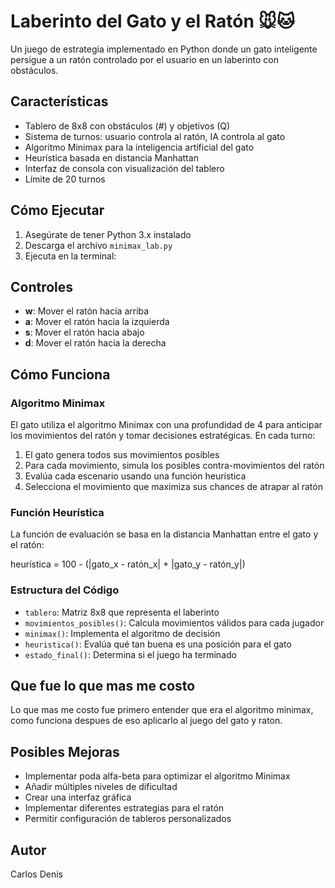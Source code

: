# Laberinto del Gato y el Ratón 🐭🐱

Un juego de estrategia implementado en Python donde un gato inteligente persigue a un ratón controlado por el usuario en un laberinto con obstáculos.

## Características

- Tablero de 8x8 con obstáculos (#) y objetivos (Q)
- Sistema de turnos: usuario controla al ratón, IA controla al gato
- Algoritmo Minimax para la inteligencia artificial del gato
- Heurística basada en distancia Manhattan
- Interfaz de consola con visualización del tablero
- Límite de 20 turnos 

## Cómo Ejecutar

1. Asegúrate de tener Python 3.x instalado
2. Descarga el archivo `minimax_lab.py`
3. Ejecuta en la terminal:

## Controles

- **w**: Mover el ratón hacia arriba
- **a**: Mover el ratón hacia la izquierda  
- **s**: Mover el ratón hacia abajo
- **d**: Mover el ratón hacia la derecha

## Cómo Funciona

### Algoritmo Minimax
El gato utiliza el algoritmo Minimax con una profundidad de 4 para anticipar los movimientos del ratón y tomar decisiones estratégicas. En cada turno:

1. El gato genera todos sus movimientos posibles
2. Para cada movimiento, simula los posibles contra-movimientos del ratón
3. Evalúa cada escenario usando una función heurística
4. Selecciona el movimiento que maximiza sus chances de atrapar al ratón

### Función Heurística
La función de evaluación se basa en la distancia Manhattan entre el gato y el ratón:

heurística = 100 - (|gato_x - ratón_x| + |gato_y - ratón_y|)


### Estructura del Código
- `tablero`: Matriz 8x8 que representa el laberinto
- `movimientos_posibles()`: Calcula movimientos válidos para cada jugador
- `minimax()`: Implementa el algoritmo de decisión
- `heuristica()`: Evalúa qué tan buena es una posición para el gato
- `estado_final()`: Determina si el juego ha terminado

## Que fue lo que mas me costo
Lo que mas me costo fue primero entender que era el algoritmo minimax, como funciona 
despues de eso aplicarlo al juego del gato y raton.

## Posibles Mejoras
- Implementar poda alfa-beta para optimizar el algoritmo Minimax
- Añadir múltiples niveles de dificultad
- Crear una interfaz gráfica
- Implementar diferentes estrategias para el ratón
- Permitir configuración de tableros personalizados

## Autor

Carlos Denis

